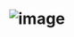 # ![image](https://user-images.githubusercontent.com/39910245/155608953-c58982c6-3e2d-42a1-bdd9-759f4dfa1833.jpg)
